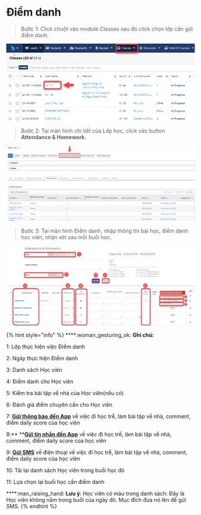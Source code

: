 # Điểm danh

> Bước 1: Click chuột vào module Classes sau đó click chọn lớp cần gửi điểm danh.

![](../../.gitbook/assets/Điemanh1.png)

> Bước 2: Tại màn hình chi tiết của Lớp học, click vào button **Attendance & Homework.**

![](../../.gitbook/assets/Điemanh2.png)

> Bước 3: Tại màn hình Điểm danh, nhập thông tin bài học, điểm danh học viên, nhận xét sau mỗi buổi học.

![](<../../.gitbook/assets/màn hình điểm danh học viên và gửi sms.png>)

{% hint style="info" %}
****:woman_gesturing_ok: **Ghi chú:**

1: Lớp thực hiện việc Điểm danh

2: Ngày thực hiện Điểm danh

3: Danh sách Học viên

4: Điểm danh cho Học viên

5: Kiểm tra bài tập về nhà của Học viên(nếu có)

6: Đánh giá điểm chuyên cần cho Học viên

7: [**Gửi thông báo** **đến App**](https://help.dotb.vn/bo-phan-giao-vu/quan-li-lop-hoc#diem-danh) về việc đi học trễ, làm bài tập về nhà, comment, điểm daily score của học viên

8:** **[**Gửi tin nhắn đến App**](https://help.dotb.vn/bo-phan-giao-vu/quan-li-lop-hoc#send-app-message) về việc đi học trễ, làm bài tập về nhà, comment, điểm daily score của học viên

9: [**Gửi  SMS**](https://help.dotb.vn/tuyen-sinh-ban-hang/sms#gui-sms-theo-lop) về điện thoại  về việc đi học trễ, làm bài tập về nhà, comment, điểm daily score của học viên

10: Tải lại danh sách Học viên trong buổi học đó

11: Lựa chọn lại buổi học cần điểm danh

****:man_raising_hand: **Lưu ý**: Học viên có màu trong danh sách: Đây là Học viên không nằm trong buổi của ngày đó. Mục đích đưa nó lên để gửi SMS.
{% endhint %}
